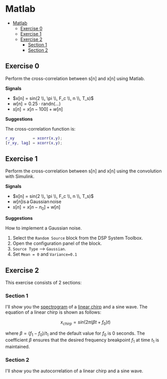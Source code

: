 # Matlab

- [Matlab](#matlab)
  - [Exercise 0](#exercise-0)
  - [Exercise 1](#exercise-1)
  - [Exercise 2](#exercise-2)
    - [Section 1](#section-1)
    - [Section 2](#section-2)

## Exercise 0

Perform the cross-correlation between s[n] and x[n] using Matlab.

**Signals**

- $x[n] = sin(2 \\, \pi \\, F_c \\, n \\, T_s)$
- $w[n] = \mathrm{0.25 \cdot randn(...)}$
- $s[n] = x[n-100] + w[n]$

**Suggestions**

The cross-correlation function is:

```matlab
r_xy        = xcorr(x,y);
[r_xy, lag] = xcorr(x,y);
```

## Exercise 1

Perform the cross-correlation between s[n] and x[n] using the convolution with Simulink.

**Signals**

- $x[n] = sin(2 \\, \pi \\, F_c \\, n \\, T_s)$
- $w[n] \mathrm{is \, a \, Gaussian \, noise}$
- $s[n] = x[n-n_0] + w[n]$

**Suggestions**

How to implement a Gaussian noise.

1. Select the `Random Source` block from the DSP System Toolbox.
2. Open the configuration panel of the block.
3. `Source Type` --> `Gaussian`.
4. Set `Mean = 0` and `Variance=0.1`

## Exercise 2

This exercise consists of 2 sections:

### Section 1

I'll show you the [spectrogram](https://en.wikipedia.org/wiki/Spectrogram) of a [linear chirp](https://en.wikipedia.org/wiki/Chirp) and a sine wave.
The equation of a linear chirp is shown as follows:

$$
x_{chirp} = sin \big ( 2 \pi (\beta t + f_0) t \big)
$$

where $\beta=(f_1-f_0)/t_1$ and the default value for $f_0$ is 0 seconds.
The coefficient $\beta$ ensures that the desired frequency breakpoint $f_1$ at time $t_1$ is maintained.

### Section 2

I'll show you the autocorrelation of a linear chirp and a sine wave.

